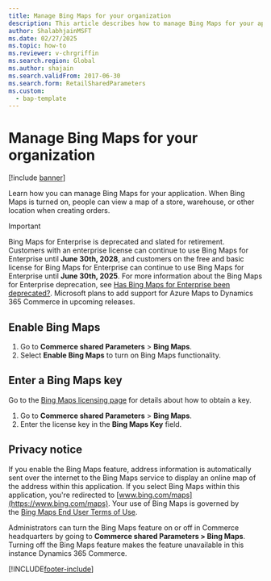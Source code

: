 ```yaml
---
title: Manage Bing Maps for your organization
description: This article describes how to manage Bing Maps for your application.
author: ShalabhjainMSFT
ms.date: 02/27/2025
ms.topic: how-to
ms.reviewer: v-chrgriffin
ms.search.region: Global
ms.author: shajain
ms.search.validFrom: 2017-06-30
ms.search.form: RetailSharedParameters
ms.custom: 
  - bap-template
---
```


# Manage Bing Maps for your organization

[!include [banner](../includes/banner.md)]

Learn how you can manage Bing Maps for your application. When Bing Maps is turned on, people can view a map of a store, warehouse, or other location when creating orders. 

> [!IMPORTANT]
> Bing Maps for Enterprise is deprecated and slated for retirement. Customers with an enterprise license can continue to use Bing Maps for Enterprise until **June 30th, 2028**, and customers on the free and basic license for Bing Maps for Enterprise can continue to use Bing Maps for Enterprise until **June 30th, 2025**. For more information about the Bing Maps for Enterprise deprecation, see [Has Bing Maps for Enterprise been deprecated?](https://www.microsoft.com/en-us/maps/bing-maps/discontinued-services?msockid=0f45df6be4b865532bd6cc06e57f64a1). Microsoft plans to add support for Azure Maps to Dynamics 365 Commerce in upcoming releases.

## Enable Bing Maps

1. Go to **Commerce shared Parameters** > **Bing Maps**.
2. Select **Enable Bing Maps** to turn on Bing Maps functionality.

## Enter a Bing Maps key

Go to the [Bing Maps licensing page](https://go.microsoft.com/fwlink/p/?LinkID=390116) for details about how to
obtain a key.

1. Go to **Commerce shared Parameters** > **Bing Maps**.
2. Enter the license key in the **Bing Maps Key** field.

## Privacy notice

If you enable the Bing Maps feature, address information is automatically sent over the internet to the Bing Maps service to display an online map of the address within this application. If you select Bing Maps within this application, you're redirected to [www.bing.com/maps](https://www.bing.com/maps). Your use of Bing Maps is governed by the [Bing Maps End User Terms of Use](https://go.microsoft.com/?linkid=9710837).  
  
Administrators can turn the Bing Maps feature on or off in Commerce headquarters by going to **Commerce shared Parameters \> Bing Maps**. Turning off the Bing Maps feature makes the feature unavailable in this instance Dynamics 365 Commerce.

[!INCLUDE[footer-include](../../includes/footer-banner.md)]
